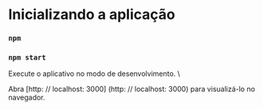# Inicializando a aplicação

### `npm`

### `npm start`

Execute o aplicativo no modo de desenvolvimento. \

Abra [http: // localhost: 3000] (http: // localhost: 3000) para visualizá-lo no navegador.
